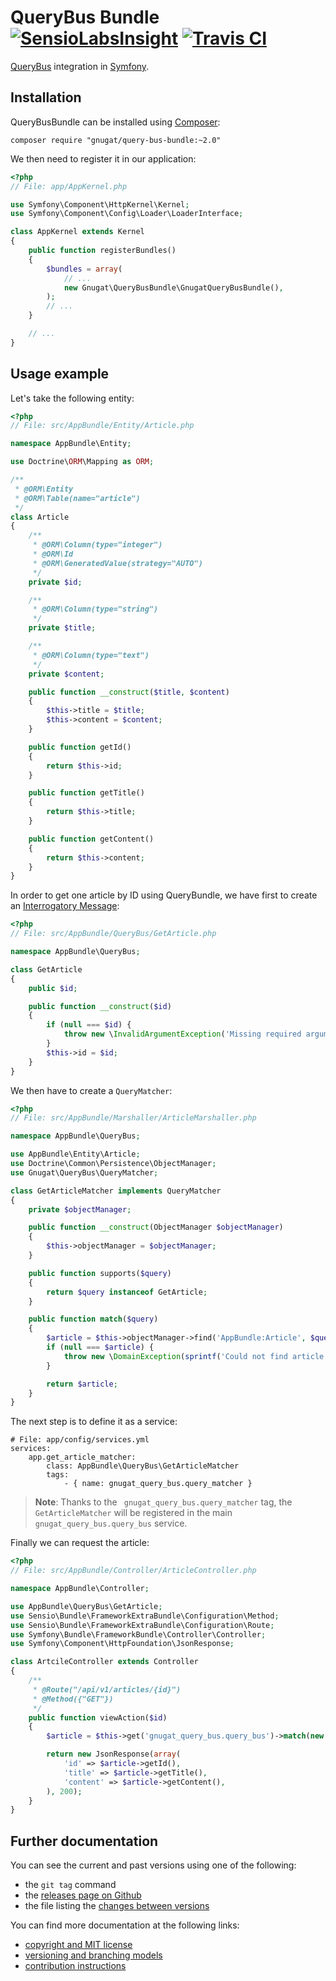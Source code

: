 # QueryBus Bundle [![SensioLabsInsight](https://insight.sensiolabs.com/projects/6643197f-15e8-48c1-9631-86dd0a3547c3/mini.png)](https://insight.sensiolabs.com/projects/6643197f-15e8-48c1-9631-86dd0a3547c3) [![Travis CI](https://travis-ci.org/gnugat/query-bus-bundle.png)](https://travis-ci.org/gnugat/query-bus-bundle)

[QueryBus](http://gnugat.github.io/query-bus) integration in [Symfony](http://symfony.com).

## Installation

QueryBusBundle can be installed using [Composer](http://getcomposer.org/):

    composer require "gnugat/query-bus-bundle:~2.0"

We then need to register it in our application:

```php
<?php
// File: app/AppKernel.php

use Symfony\Component\HttpKernel\Kernel;
use Symfony\Component\Config\Loader\LoaderInterface;

class AppKernel extends Kernel
{
    public function registerBundles()
    {
        $bundles = array(
            // ...
            new Gnugat\QueryBusBundle\GnugatQueryBusBundle(),
        );
        // ...
    }

    // ...
}
```

## Usage example

Let's take the following entity:

```php
<?php
// File: src/AppBundle/Entity/Article.php

namespace AppBundle\Entity;

use Doctrine\ORM\Mapping as ORM;

/**
 * @ORM\Entity
 * @ORM\Table(name="article")
 */
class Article
{
    /**
     * @ORM\Column(type="integer")
     * @ORM\Id
     * @ORM\GeneratedValue(strategy="AUTO")
     */
    private $id;

    /**
     * @ORM\Column(type="string")
     */
    private $title;

    /**
     * @ORM\Column(type="text")
     */
    private $content;

    public function __construct($title, $content)
    {
        $this->title = $title;
        $this->content = $content;
    }

    public function getId()
    {
        return $this->id;
    }

    public function getTitle()
    {
        return $this->title;
    }

    public function getContent()
    {
        return $this->content;
    }
}
```

In order to get one article by ID using QueryBundle, we have first to create an
[Interrogatory Message](http://verraes.net/2015/01/messaging-flavours/):

```php
<?php
// File: src/AppBundle/QueryBus/GetArticle.php

namespace AppBundle\QueryBus;

class GetArticle
{
    public $id;

    public function __construct($id)
    {
        if (null === $id) {
            throw new \InvalidArgumentException('Missing required argument: ID');
        }
        $this->id = $id;
    }
}
```

We then have to create a `QueryMatcher`:

```php
<?php
// File: src/AppBundle/Marshaller/ArticleMarshaller.php

namespace AppBundle\QueryBus;

use AppBundle\Entity\Article;
use Doctrine\Common\Persistence\ObjectManager;
use Gnugat\QueryBus\QueryMatcher;

class GetArticleMatcher implements QueryMatcher
{
    private $objectManager;

    public function __construct(ObjectManager $objectManager)
    {
        $this->objectManager = $objectManager;
    }

    public function supports($query)
    {
        return $query instanceof GetArticle;
    }

    public function match($query)
    {
        $article = $this->objectManager->find('AppBundle:Article', $query->id);
        if (null === $article) {
            throw new \DomainException(sprintf('Could not find article for ID "%s"', $query->id));
        }

        return $article;
    }
}
```

The next step is to define it as a service:

```
# File: app/config/services.yml
services:
    app.get_article_matcher:
        class: AppBundle\QueryBus\GetArticleMatcher
        tags:
            - { name: gnugat_query_bus.query_matcher }
```

> **Note**: Thanks to the ` gnugat_query_bus.query_matcher` tag, the `GetArticleMatcher`
> will be registered in the main `gnugat_query_bus.query_bus` service.

Finally we can request the article:

```php
<?php
// File: src/AppBundle/Controller/ArticleController.php

namespace AppBundle\Controller;

use AppBundle\QueryBus\GetArticle;
use Sensio\Bundle\FrameworkExtraBundle\Configuration\Method;
use Sensio\Bundle\FrameworkExtraBundle\Configuration\Route;
use Symfony\Bundle\FrameworkBundle\Controller\Controller;
use Symfony\Component\HttpFoundation\JsonResponse;

class ArtcileController extends Controller
{
    /**
     * @Route("/api/v1/articles/{id}")
     * @Method({"GET"})
     */
    public function viewAction($id)
    {
        $article = $this->get('gnugat_query_bus.query_bus')->match(new GetArticle($id));

        return new JsonResponse(array(
            'id' => $article->getId(),
            'title' => $article->getTitle(),
            'content' => $article->getContent(),
        ), 200);
    }
}
```

## Further documentation

You can see the current and past versions using one of the following:

* the `git tag` command
* the [releases page on Github](https://github.com/gnugat/query-bus-bundle/releases)
* the file listing the [changes between versions](CHANGELOG.md)

You can find more documentation at the following links:

* [copyright and MIT license](LICENSE)
* [versioning and branching models](VERSIONING.md)
* [contribution instructions](CONTRIBUTING.md)
